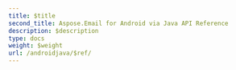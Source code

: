 ```yaml
---
title: $title
second_title: Aspose.Email for Android via Java API Reference
description: $description
type: docs
weight: $weight
url: /androidjava/$ref/
---
```

